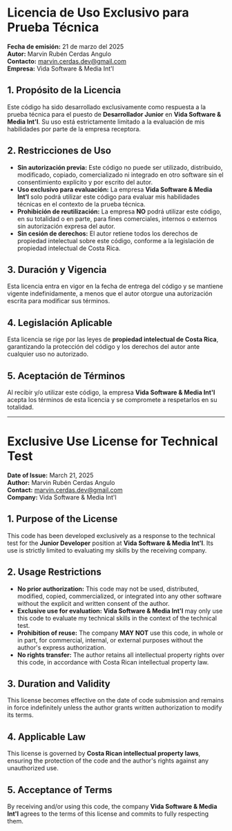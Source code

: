 # **Licencia de Uso Exclusivo para Prueba Técnica**

**Fecha de emisión:** 21 de marzo del 2025  
**Autor:** Marvin Rubén Cerdas Angulo  
**Contacto:** marvin.cerdas.dev@gmail.com  
**Empresa:** Vida Software & Media Int'l

## **1. Propósito de la Licencia**

Este código ha sido desarrollado exclusivamente como respuesta a la prueba técnica para el puesto de **Desarrollador Junior** en **Vida Software & Media Int'l**. Su uso está estrictamente limitado a la evaluación de mis habilidades por parte de la empresa receptora.

## **2. Restricciones de Uso**

- **Sin autorización previa:** Este código no puede ser utilizado, distribuido, modificado, copiado, comercializado ni integrado en otro software sin el consentimiento explícito y por escrito del autor.
- **Uso exclusivo para evaluación:** La empresa **Vida Software & Media Int'l** solo podrá utilizar este código para evaluar mis habilidades técnicas en el contexto de la prueba técnica.
- **Prohibición de reutilización:** La empresa **NO** podrá utilizar este código, en su totalidad o en parte, para fines comerciales, internos o externos sin autorización expresa del autor.
- **Sin cesión de derechos:** El autor retiene todos los derechos de propiedad intelectual sobre este código, conforme a la legislación de propiedad intelectual de Costa Rica.

## **3. Duración y Vigencia**

Esta licencia entra en vigor en la fecha de entrega del código y se mantiene vigente indefinidamente, a menos que el autor otorgue una autorización escrita para modificar sus términos.

## **4. Legislación Aplicable**

Esta licencia se rige por las leyes de **propiedad intelectual de Costa Rica**, garantizando la protección del código y los derechos del autor ante cualquier uso no autorizado.

## **5. Aceptación de Términos**

Al recibir y/o utilizar este código, la empresa **Vida Software & Media Int'l** acepta los términos de esta licencia y se compromete a respetarlos en su totalidad.

---

# **Exclusive Use License for Technical Test**

**Date of Issue:** March 21, 2025  
**Author:** Marvin Rubén Cerdas Angulo  
**Contact:** marvin.cerdas.dev@gmail.com  
**Company:** Vida Software & Media Int'l

## **1. Purpose of the License**

This code has been developed exclusively as a response to the technical test for the **Junior Developer** position at **Vida Software & Media Int'l**. Its use is strictly limited to evaluating my skills by the receiving company.

## **2. Usage Restrictions**

- **No prior authorization:** This code may not be used, distributed, modified, copied, commercialized, or integrated into any other software without the explicit and written consent of the author.
- **Exclusive use for evaluation:** **Vida Software & Media Int'l** may only use this code to evaluate my technical skills in the context of the technical test.
- **Prohibition of reuse:** The company **MAY NOT** use this code, in whole or in part, for commercial, internal, or external purposes without the author's express authorization.
- **No rights transfer:** The author retains all intellectual property rights over this code, in accordance with Costa Rican intellectual property law.

## **3. Duration and Validity**

This license becomes effective on the date of code submission and remains in force indefinitely unless the author grants written authorization to modify its terms.

## **4. Applicable Law**

This license is governed by **Costa Rican intellectual property laws**, ensuring the protection of the code and the author's rights against any unauthorized use.

## **5. Acceptance of Terms**

By receiving and/or using this code, the company **Vida Software & Media Int'l** agrees to the terms of this license and commits to fully respecting them.
